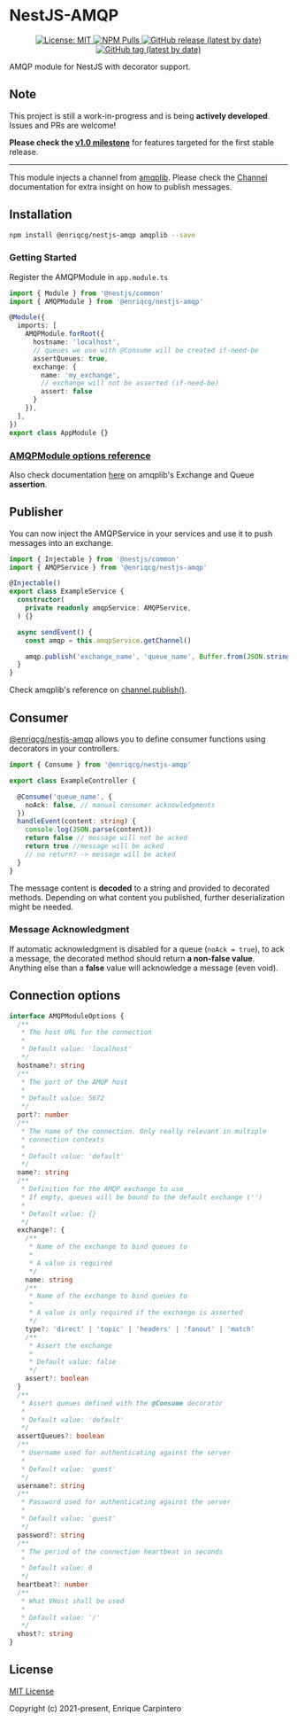 # NestJS-AMQP

<p align="center">

  <a href="https://github.com/EnriqCG/nestjs-amqplib/LICENSE.md">
    <img alt="License: MIT" src="https://img.shields.io/badge/License-MIT-yellow.svg">
  </a>
  <a href="https://www.npmjs.com/package/@enriqcg/nestjs-amqp">
    <img alt="NPM Pulls" src="https://img.shields.io/npm/dm/@enriqcg/nestjs-amqp?label=NPM%20Pulls">
  </a>
  <a href="https://github.com/EnriqCG/nestjs-amqp/releases">
    <img alt="GitHub release (latest by date)" src="https://img.shields.io/github/v/release/enriqcg/nestjs-amqp">
  </a>

  <a href="https://github.com/EnriqCG/nestjs-amqp/tags">
    <img alt="GitHub tag (latest by date)" src="https://img.shields.io/github/v/tag/enriqcg/nestjs-amqp">
  </a>
</p>

AMQP module for NestJS with decorator support.

## Note

This project is still a work-in-progress and is being **actively developed**. Issues and PRs are welcome!

**Please check the [v1.0 milestone](https://github.com/EnriqCG/nestjs-amqp/milestone/1)** for features targeted for the first stable release.

***

This module injects a channel from [amqplib](https://github.com/squaremo/amqp.node). Please check the [Channel](https://www.squaremobius.net/amqp.node/channel_api.html) documentation for extra insight on how to publish messages.

## Installation

```bash
npm install @enriqcg/nestjs-amqp amqplib --save
```

### Getting Started

Register the AMQPModule in `app.module.ts`

```typescript
import { Module } from '@nestjs/common'
import { AMQPModule } from '@enriqcg/nestjs-amqp'

@Module({
  imports: [
    AMQPModule.forRoot({
      hostname: 'localhost',
      // queues we use with @Consume will be created if-need-be
      assertQueues: true,
      exchange: {
        name: 'my_exchange',
        // exchange will not be asserted (if-need-be)
        assert: false
      }
    }),
  ],
})
export class AppModule {}
```

### [AMQPModule options reference](#connection-options)
Also check documentation [here]() on amqplib's Exchange and Queue **assertion**.

## Publisher

You can now inject the AMQPService in your services and use it to push messages into an exchange.

```typescript
import { Injectable } from '@nestjs/common'
import { AMQPService } from '@enriqcg/nestjs-amqp'

@Injectable()
export class ExampleService {
  constructor(
    private readonly amqpService: AMQPService,
  ) {}

  async sendEvent() {
    const amqp = this.amqpService.getChannel()

    amqp.publish('exchange_name', 'queue_name', Buffer.from(JSON.stringify({ test: true })))
  }
}
```

Check amqplib's reference on [channel.publish()](https://www.squaremobius.net/amqp.node/channel_api.html#channel_publish).

## Consumer

[@enriqcg/nestjs-amqp](https://github.com/EnriqCG/nestjs-amqp) allows you to define consumer functions using decorators in your controllers.

```typescript
import { Consume } from '@enriqcg/nestjs-amqp'

export class ExampleController {

  @Consume('queue_name', {
    noAck: false, // manual consumer acknowledgments
  })
  handleEvent(content: string) {
    console.log(JSON.parse(content))
    return false // message will not be acked
    return true //message will be acked
    // no return? -> message will be acked
  }
}
```

The message content is **decoded** to a string and provided to decorated methods. Depending on what content you published, further deserialization might be needed.

### Message Acknowledgment

If automatic acknowledgment is disabled for a queue (`noAck = true`), to ack a message, the decorated method should return **a non-false value**. Anything else than a **false** value will acknowledge a message (even void).

## Connection options

```typescript
interface AMQPModuleOptions {
  /**
   * The host URL for the connection
   * 
   * Default value: 'localhost'
   */
  hostname?: string
  /**
   * The port of the AMQP host
   * 
   * Default value: 5672
   */
  port?: number
  /**
   * The name of the connection. Only really relevant in multiple
   * connection contexts
   * 
   * Default value: 'default'
   */
  name?: string
  /**
   * Definition for the AMQP exchange to use
   * If empty, queues will be bound to the default exchange ('')
   * 
   * Default value: {}
   */
  exchange?: {
    /**
     * Name of the exchange to bind queues to
     * 
     * A value is required
     */
    name: string
    /**
     * Name of the exchange to bind queues to
     * 
     * A value is only required if the exchange is asserted
     */
    type?: 'direct' | 'topic' | 'headers' | 'fanout' | 'match'
    /**
     * Assert the exchange
     * 
     * Default value: false
     */
    assert?: boolean
  }
  /**
   * Assert queues defined with the @Consume decorator
   * 
   * Default value: 'default'
   */
  assertQueues?: boolean
  /**
   * Username used for authenticating against the server
   * 
   * Default value: 'guest'
   */
  username?: string
  /**
   * Password used for authenticating against the server
   * 
   * Default value: 'guest'
   */
  password?: string
  /**
   * The period of the connection heartbeat in seconds
   * 
   * Default value: 0
   */
  heartbeat?: number
  /**
   * What VHost shall be used
   * 
   * Default value: '/'
   */
  vhost?: string
}
```

## License

[MIT License](http://www.opensource.org/licenses/MIT)

Copyright (c) 2021-present, Enrique Carpintero
